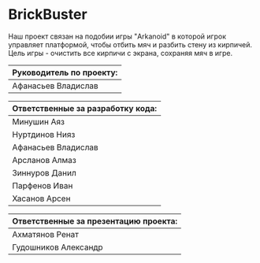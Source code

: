 # BrickBuster
Наш проект связан на подобии игры "Arkanoid" в которой игрок управляет  платформой, чтобы отбить мяч и разбить стену из кирпичей. Цель игры - очистить все кирпичи с экрана, сохраняя мяч в игре.

| Руководитель по проекту: |
|--------------------------|
| Афанасьев Владислав|

| Ответственные за разработку кода: |
|------------------------------------|
| Минушин Аяз |
| Нуртдинов Нияз  |
| Афанасьев Владислав|   
| Арсланов Алмаз | 
| Зиннуров Данил | 
| Парфенов Иван |
| Хасанов Арсен | 

|Ответственные за презентацию проекта: |
|------------------------------------|
|Ахматянов Ренат|
|Гудошников Александр|
